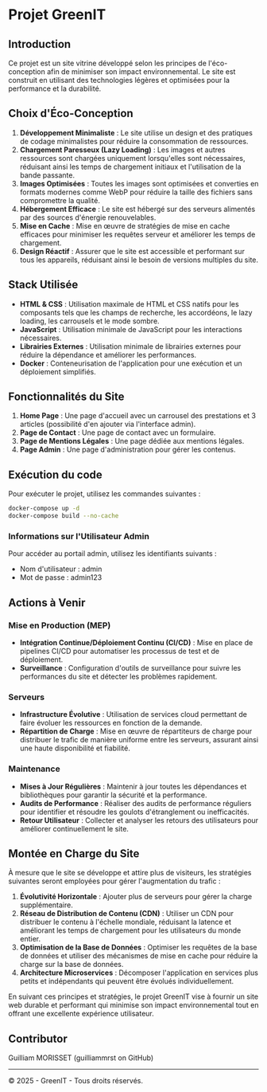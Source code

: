 # Projet GreenIT

## Introduction
Ce projet est un site vitrine développé selon les principes de l'éco-conception afin de minimiser son impact environnemental. Le site est construit en utilisant des technologies légères et optimisées pour la performance et la durabilité.

## Choix d'Éco-Conception
1. **Développement Minimaliste** : Le site utilise un design et des pratiques de codage minimalistes pour réduire la consommation de ressources.
2. **Chargement Paresseux (Lazy Loading)** : Les images et autres ressources sont chargées uniquement lorsqu'elles sont nécessaires, réduisant ainsi les temps de chargement initiaux et l'utilisation de la bande passante.
3. **Images Optimisées** : Toutes les images sont optimisées et converties en formats modernes comme WebP pour réduire la taille des fichiers sans compromettre la qualité.
4. **Hébergement Efficace** : Le site est hébergé sur des serveurs alimentés par des sources d'énergie renouvelables.
5. **Mise en Cache** : Mise en œuvre de stratégies de mise en cache efficaces pour minimiser les requêtes serveur et améliorer les temps de chargement.
6. **Design Réactif** : Assurer que le site est accessible et performant sur tous les appareils, réduisant ainsi le besoin de versions multiples du site.

## Stack Utilisée
- **HTML & CSS** : Utilisation maximale de HTML et CSS natifs pour les composants tels que les champs de recherche, les accordéons, le lazy loading, les carrousels et le mode sombre.
- **JavaScript** : Utilisation minimale de JavaScript pour les interactions nécessaires.
- **Librairies Externes** : Utilisation minimale de librairies externes pour réduire la dépendance et améliorer les performances.
- **Docker** : Conteneurisation de l'application pour une exécution et un déploiement simplifiés.

## Fonctionnalités du Site
1. **Home Page** : Une page d'accueil avec un carrousel des prestations et 3 articles (possibilité d'en ajouter via l'interface admin).
2. **Page de Contact** : Une page de contact avec un formulaire.
3. **Page de Mentions Légales** : Une page dédiée aux mentions légales.
4. **Page Admin** : Une page d'administration pour gérer les contenus.

## Exécution du code 
Pour exécuter le projet, utilisez les commandes suivantes :

```sh
docker-compose up -d
docker-compose build --no-cache
```

### Informations sur l'Utilisateur Admin
Pour accéder au portail admin, utilisez les identifiants suivants :
- Nom d'utilisateur : admin
- Mot de passe : admin123

## Actions à Venir
### Mise en Production (MEP)
- **Intégration Continue/Déploiement Continu (CI/CD)** : Mise en place de pipelines CI/CD pour automatiser les processus de test et de déploiement.
- **Surveillance** : Configuration d'outils de surveillance pour suivre les performances du site et détecter les problèmes rapidement.

### Serveurs
- **Infrastructure Évolutive** : Utilisation de services cloud permettant de faire évoluer les ressources en fonction de la demande.
- **Répartition de Charge** : Mise en œuvre de répartiteurs de charge pour distribuer le trafic de manière uniforme entre les serveurs, assurant ainsi une haute disponibilité et fiabilité.

### Maintenance
- **Mises à Jour Régulières** : Maintenir à jour toutes les dépendances et bibliothèques pour garantir la sécurité et la performance.
- **Audits de Performance** : Réaliser des audits de performance réguliers pour identifier et résoudre les goulots d'étranglement ou inefficacités.
- **Retour Utilisateur** : Collecter et analyser les retours des utilisateurs pour améliorer continuellement le site.

## Montée en Charge du Site
À mesure que le site se développe et attire plus de visiteurs, les stratégies suivantes seront employées pour gérer l'augmentation du trafic :
1. **Évolutivité Horizontale** : Ajouter plus de serveurs pour gérer la charge supplémentaire.
2. **Réseau de Distribution de Contenu (CDN)** : Utiliser un CDN pour distribuer le contenu à l'échelle mondiale, réduisant la latence et améliorant les temps de chargement pour les utilisateurs du monde entier.
3. **Optimisation de la Base de Données** : Optimiser les requêtes de la base de données et utiliser des mécanismes de mise en cache pour réduire la charge sur la base de données.
4. **Architecture Microservices** : Décomposer l'application en services plus petits et indépendants qui peuvent être évolués individuellement.

En suivant ces principes et stratégies, le projet GreenIT vise à fournir un site web durable et performant qui minimise son impact environnemental tout en offrant une excellente expérience utilisateur.

## Contributor
Guilliam MORISSET (guilliammrst on GitHub)

---

&copy; 2025 - GreenIT - Tous droits réservés.